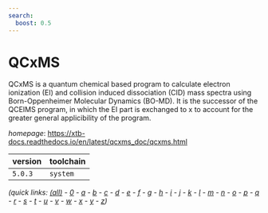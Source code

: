 ```yaml
---
search:
  boost: 0.5
---
```

# QCxMS

QCxMS is a quantum chemical based program to calculate electron ionization (EI)  and collision induced dissociation (CID) mass spectra using Born-Oppenheimer Molecular Dynamics  (BO-MD). It is the successor of the QCEIMS program, in which the EI part is exchanged to x to  account for the greater general applicibility of the program.

*homepage*: <https://xtb-docs.readthedocs.io/en/latest/qcxms_doc/qcxms.html>

version | toolchain
--------|----------
``5.0.3`` | ``system``


*(quick links: [(all)](../index.md) - [0](../0/index.md) - [a](../a/index.md) - [b](../b/index.md) - [c](../c/index.md) - [d](../d/index.md) - [e](../e/index.md) - [f](../f/index.md) - [g](../g/index.md) - [h](../h/index.md) - [i](../i/index.md) - [j](../j/index.md) - [k](../k/index.md) - [l](../l/index.md) - [m](../m/index.md) - [n](../n/index.md) - [o](../o/index.md) - [p](../p/index.md) - [q](../q/index.md) - [r](../r/index.md) - [s](../s/index.md) - [t](../t/index.md) - [u](../u/index.md) - [v](../v/index.md) - [w](../w/index.md) - [x](../x/index.md) - [y](../y/index.md) - [z](../z/index.md))*

